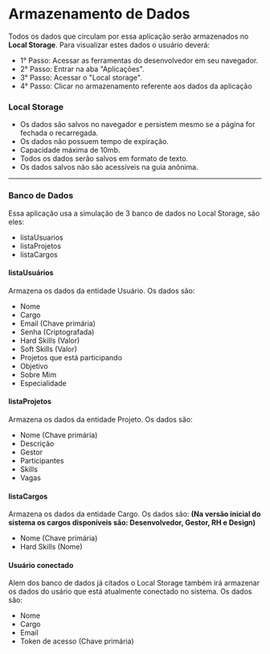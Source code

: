 # Armazenamento de Dados

Todos os dados que circulam por essa aplicação serão armazenados no **Local Storage**.
Para visualizar estes dados o usuário deverá:

<ul>
    <li>1° Passo: Acessar as ferramentas do desenvolvedor em seu navegador.</li>
    <li>2° Passo: Entrar na aba "Aplicações".</li>
    <li>3° Passo: Acessar o  "Local storage".</li>
    <li>4° Passo: Clicar no armazenamento referente aos dados da aplicação</li>
</ul>

<h3>Local Storage</h3>

<ul>
        <li>Os dados são salvos no navegador e persistem mesmo se a página for fechada o recarregada.</li>
        <li>Os dados não possuem tempo de expiração.</li>
        <li>Capacidade máxima de 10mb.</li>
        <li>Todos os dados serão salvos em formato de texto.</li>
        <li>Os dados salvos não são acessíveis na guia anônima.</li>
</ul>
<hr>

<h3>Banco de Dados</h3>

Essa aplicação usa a simulação de 3 banco de dados no Local Storage, são eles:

<ul>
        <li>listaUsuarios</li>
        <li>listaProjetos</li>
        <li>listaCargos</li>
</ul>

<h4>listaUsuários</h4>

Armazena os dados da entidade Usuário. Os dados são:

<ul>
        <li>Nome</li>
        <li>Cargo</li>
        <li>Email (Chave primária)</li>
        <li>Senha (Criptografada)</li>
        <li>Hard Skills (Valor)</li>
        <li>Soft Skills (Valor)</li>
        <li>Projetos que está participando</li>
        <li>Objetivo</li>
        <li>Sobre Mim</li>
        <li>Especialidade</li>
</ul>

<h4>listaProjetos</h4>

Armazena os dados da entidade Projeto. Os dados são:

<ul>
        <li>Nome (Chave primária)</li>
        <li>Descrição</li>
        <li>Gestor</li>
        <li>Participantes</li>
        <li>Skills</li>
        <li>Vagas</li>
</ul>

<h4>listaCargos</h4>

Armazena os dados da entidade Cargo. Os dados são:
**(Na versão inicial do sistema os cargos disponíveis são: Desenvolvedor, Gestor, RH e Design)**

<ul>
        <li>Nome (Chave primária)</li>
        <li>Hard Skills (Nome)</li>
</ul>

<h4>Usuário conectado</h4>

Alem dos banco de dados já citados o Local Storage também irá armazenar os dados do usário que está atualmente conectado no sistema. Os dados são:

<ul>
        <li>Nome</li>
        <li>Cargo</li>
        <li>Email</li>
        <li>Token de acesso (Chave primária)</li>
</ul>